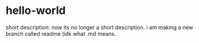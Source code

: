 # hello-world
short description: now its no longer a short description. i am making a new branch called readme (idk what .md means.
